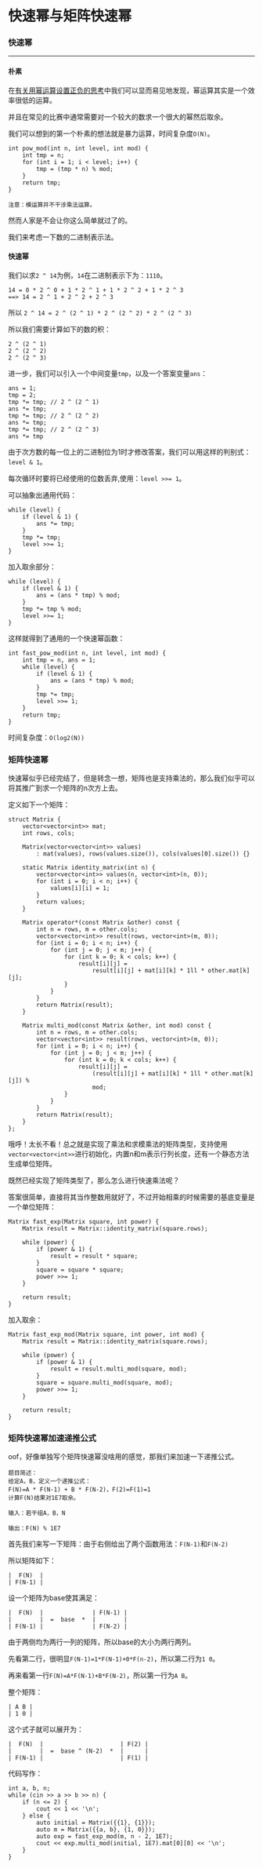 # 快速幂与矩阵快速幂

### 快速幂
---

#### 朴素

在[有关用幂运算设置正负的思考](https://github.com/grislux55/C_Thinking/blob/master/pow.md)中我们可以显而易见地发现，幂运算其实是一个效率很低的运算。

并且在常见的比赛中通常需要对一个较大的数求一个很大的幂然后取余。

我们可以想到的第一个朴素的想法就是暴力运算，时间复杂度`O(N)`。

```
int pow_mod(int n, int level, int mod) {
    int tmp = n;
    for (int i = 1; i < level; i++) {
        tmp = (tmp * n) % mod;
    }
    return tmp;
}
```

>
    注意：模运算并不干涉乘法运算。

然而人家是不会让你这么简单就过了的。

我们来考虑一下数的二进制表示法。

#### 快速幂

我们以求`2 ^ 14`为例，`14`在二进制表示下为：`1110`。
```
14 = 0 * 2 ^ 0 + 1 * 2 ^ 1 + 1 * 2 ^ 2 + 1 * 2 ^ 3
==> 14 = 2 ^ 1 + 2 ^ 2 + 2 ^ 3
```
所以 `2 ^ 14 = 2 ^ (2 ^ 1) * 2 ^ (2 ^ 2) * 2 ^ (2 ^ 3)`

所以我们需要计算如下的数的积：
```
2 ^ (2 ^ 1)
2 ^ (2 ^ 2)
2 ^ (2 ^ 3)
```

进一步，我们可以引入一个中间变量`tmp`，以及一个答案变量`ans`：
```
ans = 1;
tmp = 2;
tmp *= tmp; // 2 ^ (2 ^ 1)
ans *= tmp;
tmp *= tmp; // 2 ^ (2 ^ 2)
ans *= tmp;
tmp *= tmp; // 2 ^ (2 ^ 3)
ans *= tmp
```

由于次方数的每一位上的二进制位为1时才修改答案，我们可以用这样的判别式：`level & 1`。

每次循环时要将已经使用的位数丢弃,使用：`level >>= 1`。

可以抽象出通用代码：
```
while (level) {
    if (level & 1) {
        ans *= tmp;
    }
    tmp *= tmp;
    level >>= 1;
}
```

加入取余部分：
```
while (level) {
    if (level & 1) {
        ans = (ans * tmp) % mod;
    }
    tmp *= tmp % mod;
    level >>= 1;
}
```

这样就得到了通用的一个快速幂函数：
```
int fast_pow_mod(int n, int level, int mod) {
    int tmp = n, ans = 1;
    while (level) {
        if (level & 1) {
            ans = (ans * tmp) % mod;
        }
        tmp *= tmp;
        level >>= 1;
    }
    return tmp;
}
```

时间复杂度：`O(log2(N))`

### 矩阵快速幂

快速幂似乎已经完结了，但是转念一想，矩阵也是支持乘法的，那么我们似乎可以将其推广到求一个矩阵的n次方上去。

定义如下一个矩阵：
```
struct Matrix {
    vector<vector<int>> mat;
    int rows, cols;

    Matrix(vector<vector<int>> values)
        : mat(values), rows(values.size()), cols(values[0].size()) {}

    static Matrix identity_matrix(int n) {
        vector<vector<int>> values(n, vector<int>(n, 0));
        for (int i = 0; i < n; i++) {
            values[i][i] = 1;
        }
        return values;
    }

    Matrix operator*(const Matrix &other) const {
        int n = rows, m = other.cols;
        vector<vector<int>> result(rows, vector<int>(m, 0));
        for (int i = 0; i < n; i++) {
            for (int j = 0; j < m; j++) {
                for (int k = 0; k < cols; k++) {
                    result[i][j] =
                        result[i][j] + mat[i][k] * 1ll * other.mat[k][j];
                }
            }
        }
        return Matrix(result);
    }

    Matrix multi_mod(const Matrix &other, int mod) const {
        int n = rows, m = other.cols;
        vector<vector<int>> result(rows, vector<int>(m, 0));
        for (int i = 0; i < n; i++) {
            for (int j = 0; j < m; j++) {
                for (int k = 0; k < cols; k++) {
                    result[i][j] =
                        (result[i][j] + mat[i][k] * 1ll * other.mat[k][j]) %
                        mod;
                }
            }
        }
        return Matrix(result);
    }
};
```

哦呼！太长不看！总之就是实现了乘法和求模乘法的矩阵类型，支持使用`vector<vector<int>>`进行初始化，内置n和m表示行列长度，还有一个静态方法生成单位矩阵。

既然已经实现了矩阵类型了，那么怎么进行快速乘法呢？

答案很简单，直接将其当作整数用就好了，不过开始相乘的时候需要的基底变量是一个单位矩阵：
```
Matrix fast_exp(Matrix square, int power) {
    Matrix result = Matrix::identity_matrix(square.rows);

    while (power) {
        if (power & 1) {
            result = result * square;
        }
        square = square * square;
        power >>= 1;
    }

    return result;
}
```

加入取余：
```
Matrix fast_exp_mod(Matrix square, int power, int mod) {
    Matrix result = Matrix::identity_matrix(square.rows);

    while (power) {
        if (power & 1) {
            result = result.multi_mod(square, mod);
        }
        square = square.multi_mod(square, mod);
        power >>= 1;
    }

    return result;
}
```

### 矩阵快速幂加速递推公式

oof，好像单独写个矩阵快速幂没啥用的感觉，那我们来加速一下递推公式。

>
    题目简述：
    给定A，B，定义一个递推公式：
    F(N)=A * F(N-1) + B * F(N-2)，F(2)=F(1)=1
    计算F(N)结果对1E7取余。

>
    输入：若干组A，B，N

>
    输出：F(N) % 1E7

首先我们来写一下矩阵：由于右侧给出了两个函数用法：`F(N-1)`和`F(N-2)`

所以矩阵如下：
```
|  F(N)  |
| F(N-1) |
```

设一个矩阵为base使其满足：
```
|  F(N)  |              | F(N-1) |
|        |  =  base  *  |        |
| F(N-1) |              | F(N-2) |
```

由于两侧均为两行一列的矩阵，所以base的大小为两行两列。

先看第二行，很明显`F(N-1)=1*F(N-1)+0*F(n-2)`，所以第二行为`1 0`。

再来看第一行`F(N)=A*F(N-1)+B*F(N-2)`，所以第一行为`A B`。

整个矩阵：
```
| A B |
| 1 0 |
```

这个式子就可以展开为：
```
|  F(N)  |                      | F(2) |
|        |  =  base ^ (N-2)  *  |      |
| F(N-1) |                      | F(1) |
```

代码写作：
```
int a, b, n;
while (cin >> a >> b >> n) {
    if (n <= 2) {
        cout << 1 << '\n';
    } else {
        auto initial = Matrix({{1}, {1}});
        auto m = Matrix({{a, b}, {1, 0}});
        auto exp = fast_exp_mod(m, n - 2, 1E7);
        cout << exp.multi_mod(initial, 1E7).mat[0][0] << '\n';
    }
}
```
